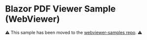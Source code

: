 # Blazor PDF Viewer Sample (WebViewer)

⚠️ This sample has been moved to the [webviewer-samples repo](https://github.com/ApryseSDK/webviewer-samples/tree/main/webviewer-blazor). ⚠️